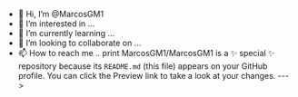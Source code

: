 - 👋 Hi, I’m @MarcosGM1
- 👀 I’m interested in ...
- 🌱 I’m currently learning ...
- 💞️ I’m looking to collaborate on ...
- 📫 How to reach me ..
print 
MarcosGM1/MarcosGM1 is a ✨ special ✨ repository because its `README.md` (this file) appears on your GitHub profile.
You can click the Preview link to take a look at your changes.
--->

